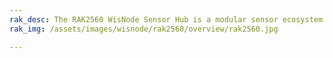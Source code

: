 ```yaml
---
rak_desc: The RAK2560 WisNode Sensor Hub is a modular sensor ecosystem consisting of the main body and multiple pre-configured sensor probes. With pluggable, interchangeable probes, and the option to add third-party sensors to the mixture, the Sensor Hub is a suitable and versatile solution platform for various IoT applications where environmental monitoring is needed.
rak_img: /assets/images/wisnode/rak2560/overview/rak2560.jpg

---
```


<rk-redirect to="/Product-Categories/WisNode/rak2560/Overview/" />